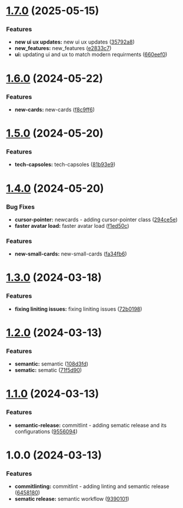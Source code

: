 # [1.7.0](https://github.com/akibrahimug/portfolio-frontend/compare/v1.6.0...v1.7.0) (2025-05-15)


### Features

* **new ui ux updates:** new ui ux updates ([35792a8](https://github.com/akibrahimug/portfolio-frontend/commit/35792a8f06741a2eebd92140523140690c95c61d))
* **new_features:** new_features ([e2833c7](https://github.com/akibrahimug/portfolio-frontend/commit/e2833c7c770fe70733a88549ae44885485a3079f))
* **ui:** updating ui and ux to match modern requirments ([660eef0](https://github.com/akibrahimug/portfolio-frontend/commit/660eef0300e3af2d47a8febb9dbccf05d78e29dc))

# [1.6.0](https://github.com/akibrahimug/portfolio-frontend/compare/v1.5.0...v1.6.0) (2024-05-22)


### Features

* **new-cards:** new-cards ([f8c9ff6](https://github.com/akibrahimug/portfolio-frontend/commit/f8c9ff69127c040467e7ba2b6b38df1101a26abe))

# [1.5.0](https://github.com/akibrahimug/portfolio-frontend/compare/v1.4.0...v1.5.0) (2024-05-20)


### Features

* **tech-capsoles:** tech-capsoles ([81b93e9](https://github.com/akibrahimug/portfolio-frontend/commit/81b93e9c1cd66dce228cb9f24f6d6b89b4abdb74))

# [1.4.0](https://github.com/akibrahimug/portfolio-frontend/compare/v1.3.0...v1.4.0) (2024-05-20)


### Bug Fixes

* **cursor-pointer:** newcards - adding cursor-pointer class ([294ce5e](https://github.com/akibrahimug/portfolio-frontend/commit/294ce5e7b177a9288a475d9bc64f0cb7f9843b34))
* **faster avatar load:** faster avatar load ([f1ed50c](https://github.com/akibrahimug/portfolio-frontend/commit/f1ed50ca1b825b157cf4d6a1a4c8b1b4c83abd1f))


### Features

* **new-small-cards:** new-small-cards ([fa34fb6](https://github.com/akibrahimug/portfolio-frontend/commit/fa34fb6a07aa53fdbd29af1c5ee5ef95987731fb))

# [1.3.0](https://github.com/akibrahimug/portfolio-frontend/compare/v1.2.0...v1.3.0) (2024-03-18)


### Features

* **fixing liniting issues:** fixing liniting issues ([72b0198](https://github.com/akibrahimug/portfolio-frontend/commit/72b0198a64160a4cf91a0ee1b56ceba645ecb34e))

# [1.2.0](https://github.com/akibrahimug/portfolio-frontend/compare/v1.1.0...v1.2.0) (2024-03-13)


### Features

* **semantic:** semantic ([108d3fd](https://github.com/akibrahimug/portfolio-frontend/commit/108d3fd2c6a73fd62db84d44293a7db37a964182))
* **sematic:** sematic ([71f5d90](https://github.com/akibrahimug/portfolio-frontend/commit/71f5d907139b5325fd1563bf8dbfa2b93529fc99))

# [1.1.0](https://github.com/akibrahimug/portfolio-frontend/compare/v1.0.0...v1.1.0) (2024-03-13)


### Features

* **semantic-release:** commitlint - adding sematic release and its configurations ([9556094](https://github.com/akibrahimug/portfolio-frontend/commit/9556094119c204c5a27b7eacbecba98997206f9d))

# 1.0.0 (2024-03-13)


### Features

* **commitlinting:** commitlint - adding linting and semantic release ([6458180](https://github.com/akibrahimug/portfolio-frontend/commit/6458180f55efad18f3eee721c6ac7ef2101c7fbb))
* **sematic release:** semantic workflow ([9390101](https://github.com/akibrahimug/portfolio-frontend/commit/93901017e1ba202301ac25b4b912bd4b81d5b6ab))
